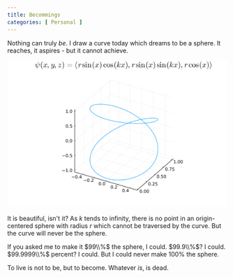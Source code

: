 ```yaml
---
title: Becommings
categories: [ Personal ]
---
```


Nothing can truly *be*. I draw a curve today which dreams to be a sphere.
It reaches, it aspires - but it cannot achieve. 

<p align="center">
  <img src="../Images/sphere.gif">
</p>

It is beautiful, isn't it? As $k$ tends to infinity, there is no point in an
origin-centered sphere with radius $r$ which cannot be traversed by the curve.
But the curve will never be the sphere.

If you asked me to make it $99\\%$ the sphere, I could. $99.9\\%$? I could.
$99.9999\\%$ percent? I could. But I could never make $100\%$ the sphere.

To live is not to be, but to become. Whatever *is*, is dead.

